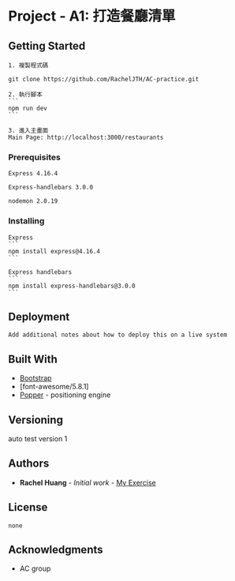 # Project - A1: 打造餐廳清單


## Getting Started
    
    1. 複製程式碼
    
    git clone https://github.com/RachelJTH/AC-practice.git
    
    2. 執行腳本
    ```
    npm run dev
    ```

    3. 進入主畫面
    Main Page: http://localhost:3000/restaurants


### Prerequisites

    Express 4.16.4

    Express-handlebars 3.0.0

    nodemon 2.0.19

### Installing

    Express
    ```
    npm install express@4.16.4
    ```

    Express handlebars
    ```
    npm install express-handlebars@3.0.0
    ```

## Deployment

    Add additional notes about how to deploy this on a live system

## Built With

* [Bootstrap](https://stackpath.bootstrapcdn.com/bootstrap/4.3.1/css/bootstrap.min.css) 
* [font-awesome/5.8.1] 
* [Popper](https://popper.js.org/) - positioning engine

## Versioning

auto test version 1

## Authors

* **Rachel Huang** - *Initial work* - [My Exercise](https://github.com/RachelJTH/AC-practice/tree/main/S2_express/A1_restaurant_list)


## License
    none

## Acknowledgments

* AC group

